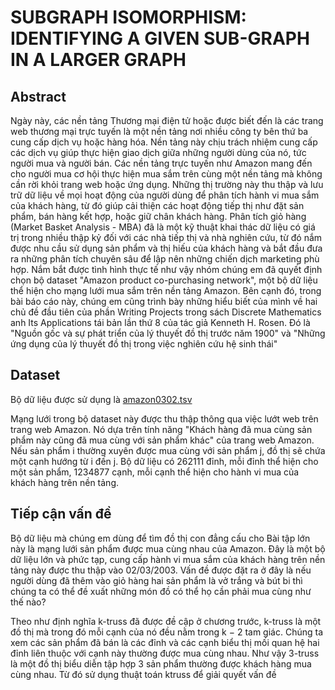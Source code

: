 # SUBGRAPH ISOMORPHISM: IDENTIFYING A GIVEN SUB-GRAPH IN A LARGER GRAPH

## Abstract
Ngày này, các nền tảng Thương mại điện tử hoặc được biết đến là các trang web thương mại
trực tuyến là một nền tảng nơi nhiều công ty bên thứ ba cung cấp dịch vụ hoặc hàng hóa. Nền
tảng này chịu trách nhiệm cung cấp các dịch vụ giúp thực hiện giao dịch giữa những người dùng
của nó, tức người mua và người bán. Các nền tảng trực tuyến như Amazon mang đến cho người
mua cơ hội thực hiện mua sắm trên cùng một nền tảng mà không cần rời khỏi trang web hoặc
ứng dụng. Những thị trường này thu thập và lưu trữ dữ liệu về mọi hoạt động của người dùng
để phân tích hành vi mua sắm của khách hàng, từ đó giúp cải thiện các hoạt động tiếp thị như
đặt sản phẩm, bán hàng kết hợp, hoặc giữ chân khách hàng. Phân tích giỏ hàng (Market Basket
Analysis - MBA) đã là một kỹ thuật khai thác dữ liệu có giá trị trong nhiều thập kỷ đối với các
nhà tiếp thị và nhà nghiên cứu, từ đó nắm được nhu cầu sử dụng sản phẩm và thị hiếu của khách
hàng và bắt đầu đưa ra những phân tích chuyên sâu để lập nên những chiến dịch marketing phù
hợp. Nắm bắt được tình hình thực tế như vậy nhóm chúng em đã quyết định chọn bộ dataset
"Amazon product co-purchasing network", một bộ dữ liệu thể hiện cho mạng lưới mua sắm trên
nền tảng Amazon. Bên cạnh đó, trong bài báo cáo này, chúng em cũng trình bày những hiểu biết
của mình về hai chủ đề đầu tiên của phần Writing Projects trong sách Discrete Mathematics anh
Its Applications tái bản lần thứ 8 của tác giả Kenneth H. Rosen. Đó là "Nguồn gốc và sự phát
triển của lý thuyết đồ thị trước năm 1900" và "Những ứng dụng của lý thuyết đồ thị trong việc
nghiên cứu hệ sinh thái"

## Dataset

Bộ dữ liệu được sử dụng là [amazon0302.tsv](http://graphchallenge.mit.edu/data-sets#SNAPDatasets)

Mạng lưới trong bộ dataset này được thu thập thông qua việc lướt web trên trang
web Amazon. Nó dựa trên tính năng "Khách hàng đã mua cùng sản phẩm này cũng đã
mua cùng với sản phẩm khác" của trang web Amazon. Nếu sản phẩm i thường xuyên
được mua cùng với sản phẩm j, đồ thị sẽ chứa một cạnh hướng từ i đến j.
Bộ dữ liệu có 262111 đỉnh, mỗi đỉnh thể hiện cho một sản phẩm, 1234877 cạnh, mỗi
cạnh thể hiện cho hành vi mua của khách hàng trên nền tảng.

## Tiếp cận vấn đề
Bộ dữ liệu mà chúng em dùng để tìm đồ thị con đẳng cấu cho Bài tập lớn này là
mạng lưới sản phẩm được mua cùng nhau của Amazon. Đây là một bộ dữ liệu lớn và
phức tạp, cung cấp hành vi mua sắm của khách hàng trên nền tảng này được thu thập
vào 02/03/2003. Vấn đề được đặt ra ở đây là nếu người dùng đã thêm vào giỏ hàng hai
sản phẩm là vở trắng và bút bi thì chúng ta có thể đề xuất những món đồ có thể họ cần
phải mua cùng như thế nào?

Theo như định nghĩa k-truss đã được đề cập ở chương trước, k-truss là một đồ thị
mà trong đó mỗi cạnh của nó đều nằm trong k − 2 tam giác. Chúng ta xem các sản phẩm
đã bán là các đỉnh và các cạnh biểu thị mối quan hệ hai đỉnh liên thuộc với cạnh này
thường được mua cùng nhau. Như vậy 3-truss là một đồ thị biểu diễn tập hợp 3 sản phẩm
thường được khách hàng mua cùng nhau. Từ đó sử dụng thuật toán ktruss để giải quyết vấn đề
